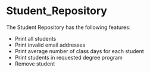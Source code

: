 # Student_Repository
The Student Repository has the following features:
- Print all students
- Print invalid email addresses
- Print average number of class days for each student
- Print students in requested degree program
- Remove student
 
